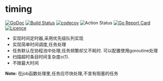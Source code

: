 # timing  
[![GoDoc](https://godoc.org/github.com/thinkgos/timing?status.svg)](https://godoc.org/github.com/thinkgos/timing)
[![Build Status](https://travis-ci.org/thinkgos/timing.svg?branch=master)](https://travis-ci.org/thinkgos/timing)
[![codecov](https://codecov.io/gh/thinkgos/timing/branch/master/graph/badge.svg)](https://codecov.io/gh/thinkgos/timing)
![Action Status](https://github.com/thinkgos/timing/workflows/Go/badge.svg)
[![Go Report Card](https://goreportcard.com/badge/github.com/thinkgos/timing)](https://goreportcard.com/report/github.com/thinkgos/timing)
[![Licence](https://img.shields.io/github/license/thinkgos/timing)](https://raw.githubusercontent.com/thinkgos/timing/master/LICENSE)  
 - 实现时间定时器,采用优先级队列实现
 - 实现简单时间调度,任务处理
 - 任务默认在协程池中处理,任务频繁却又不耗时. 可以配置使用goroutine处理
 - 扫描超时条目时间复杂度o(1).
 - 不限最大时间

**Note:** 
在job函数处理里,任务应尽快处理,不宣有阻塞的任务